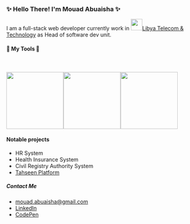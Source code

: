 <h3>✨ Hello There! I'm Mouad Abuaisha ✨</h3>
<p>I am a full-stack web developer currently work in 
  <a href="https://ltt.ly/"><img src="https://yt3.ggpht.com/ytc/AKedOLSsoZAnRzcZguTDfz7fx3w2d2NoVJLhDwsWu3E5yQ=s900-c-k-c0x00ffffff-no-rj" width="30px" />Libya Telecom & Technology</a> 
  as Head of software dev unit.
</p>

<h4>📐 My Tools 📏</h4>
<br/><br/>
<div style="display: flex">
<img src="https://mpng.subpng.com/20180714/qtv/kisspng-vue-js-javascript-library-github-freezing-point-5b498c734bc759.6608720315315467393104.jpg" width="150" />
<img src="https://upload.wikimedia.org/wikipedia/commons/thumb/e/ee/.NET_Core_Logo.svg/1200px-.NET_Core_Logo.svg.png" width="150" />
<img src="https://e7.pngegg.com/pngimages/515/909/png-clipart-microsoft-sql-server-computer-servers-database-microsoft-microsoft-sql-server-server-computer.png" width="150" />
</div>

<h4>Notable projects</h4>
<ul>
  <li> HR System</li>
  <li> Health Insurance System</li>
  <li> Civil Registry Authority System</li>
  <li><a href="https://vac.ncdc.gov.ly">Tahseen Platform</a></li>
</ul>

<h5>Contact Me</h5>

- <a href="mailto:mouad.abuaisha@gmail.com">mouad.abuaisha@gmail.com</a>
- <a href="https://www.linkedin.com/in/mouad-abuaisha-416206168/">LinkedIn</a>
- <a href="https://codepen.io/m-abuaisha/pen/oNvpKOE">CodePen</a>

